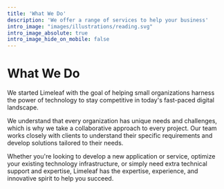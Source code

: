 ```yaml
---
title: 'What We Do'
description: 'We offer a range of services to help your business'
intro_image: "images/illustrations/reading.svg"
intro_image_absolute: true
intro_image_hide_on_mobile: false
---
```


# What We Do

We started Limeleaf with the goal of helping small organizations harness the power of technology to stay competitive in today's fast-paced digital landscape.

We understand that every organization has unique needs and challenges, which is why we take a collaborative approach to every project. Our team works closely with clients to understand their specific requirements and develop solutions tailored to their needs.

Whether you're looking to develop a new application or service, optimize your existing technology infrastructure, or simply need extra technical support and expertise, Limeleaf has the expertise, experience, and innovative spirit to help you succeed.
